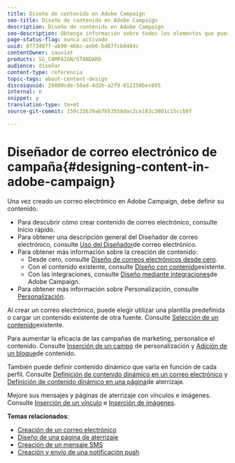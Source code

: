 ```yaml
---
title: Diseño de contenido en Adobe Campaign
seo-title: Diseño de contenido en Adobe Campaign
description: Diseño de contenido en Adobe Campaign
seo-description: Obtenga información sobre todos los elementos que puede definir en su contenido con Adobe Campaign.
page-status-flag: nunca activado
uuid: 8f73407f-ab90-46bc-aeb6-bd87fcb0404c
contentOwner: sauviat
products: SG_CAMPAIGN/STANDARD
audience: diseñar
content-type: referencia
topic-tags: about-content-design
discoiquuid: 20800cde-50ad-4d2b-a2f9-812258bec665
internal: n
snippet: y
translation-type: tm+mt
source-git-commit: 159c33639ab7b53558dac2ce183c3801c15ccb0f

---
```



# Diseñador de correo electrónico de campaña{#designing-content-in-adobe-campaign}

Una vez creado un correo electrónico en Adobe Campaign, debe definir su contenido.

<!--The Email Designer has more features than the Legacy Editor and is backward compatible.-->

* Para descubrir cómo crear contenido de correo electrónico, consulte Inicio [](../../designing/using/quick-start.md)rápido.
* Para obtener una descripción general del Diseñador de correo electrónico, consulte [Uso del Diseñador](../../designing/using/overview.md)de correo electrónico.
* Para obtener más información sobre la creación de contenido:
   * Desde cero, consulte [Diseño de correos electrónicos desde cero](../../designing/using/designing-from-scratch.md).
   * Con el contenido existente, consulte [Diseño con contenido](../../designing/using/using-existing-content.md)existente.
   * Con las integraciones, consulte [Diseño mediante integraciones](../../designing/using/using-integrations.md)de Adobe Campaign.
* Para obtener más información sobre Personalización, consulte [Personalización](../../designing/using/personalization.md).

Al crear un correo electrónico, puede elegir utilizar una plantilla predefinida o cargar un contenido existente de otra fuente. Consulte [Selección de un contenido](../../designing/using/using-existing-content.md#selecting-an-existing-content)existente.

Para aumentar la eficacia de las campañas de marketing, personalice el contenido. Consulte [Inserción de un campo](../../designing/using/personalization.md#inserting-a-personalization-field) de personalización y [Adición de un bloque](../../designing/using/personalization.md#adding-a-content-block)de contenido.

También puede definir contenido dinámico que varía en función de cada perfil. Consulte [Definición de contenido dinámico en un correo electrónico](../../designing/using/personalization.md#defining-dynamic-content-in-an-email) y [Definición de contenido dinámico en una página](../../channels/using/designing-a-landing-page.md#defining-dynamic-content-in-a-landing-page)de aterrizaje.

Mejore sus mensajes y páginas de aterrizaje con vínculos e imágenes. Consulte [Inserción de un vínculo](../../designing/using/links.md#inserting-a-link) e [Inserción de imágenes](../../designing/using/images.md#inserting-images).

**Temas relacionados**:

* [Creación de un correo electrónico](../../channels/using/creating-an-email.md)
* [Diseño de una página de aterrizaje](../../channels/using/designing-a-landing-page.md)
* [Creación de un mensaje SMS](../../channels/using/creating-an-sms-message.md)
* [Creación y envío de una notificación push](../../channels/using/preparing-and-sending-a-push-notification.md)

